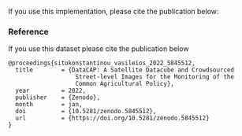 
If you use this implementation, please cite the publication below:

### Reference

If you use this dataset please cite the publication below

```
@proceedings{sitokonstantinou_vasileios_2022_5845512,
  title        = {DataCAP: A Satellite Datacube and Crowdsourced 
                   Street-level Images for the Monitoring of the
                   Common Agricultural Policy},
  year         = 2022,
  publisher    = {Zenodo},
  month        = jan,
  doi          = {10.5281/zenodo.5845512},
  url          = {https://doi.org/10.5281/zenodo.5845512}
}
```
